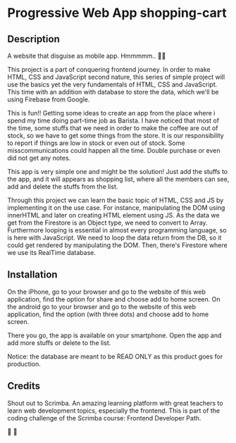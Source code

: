  # Progressive Web App shopping-cart

## Description
A website that disguise as mobile app. Hmmmmm.. 🧐💭

This project is a part of conquering frontend journey. 
In order to make HTML, CSS and JavaScript second nature, this series of simple project will use the basics yet the very fundamentals of HTML, CSS and JavaScript.
This time with an addition with database to store the data, which we'll be using Firebase from Google.

This is fun!!
Getting some ideas to create an app from the place where i spend my time doing part-time job as Barista. 
I have noticed that most of the time, some stuffs that we need in order to make the coffee are out of stock, so we have to get some things from the store.
It is our responsibility to report if things are low in stock or even out of stock.
Some misscommunications could happen all the time. Double purchase or even did not get any notes.

This app is very simple one and might be the solution! 
Just add the stuffs to the app, and it will appears as shopping list, where all the members can see,
add and delete the stuffs from the list.


Through this project we can learn the basic topic of HTML, CSS and JS by implementing it on the use case.
For instance, manipulating the DOM using innerHTML and later on creating HTML element using JS. As the data we get from the Firestore is an Object type,
we need to convert to Array. 
Furthermore looping is essential in almost every programming language, so is here with JavaScript.
We need to loop the data return from the DB, so it could get rendered by manipulating the DOM.
Then, there's Firestore where we use its RealTime database. 


## Installation 
On the iPhone, go to your browser and go to the website of this web application, find the option for share and choose add to home screen. 
On the android go to your browser and go to the website of this web application, find the option (with three dots) and choose add to home screen. 

There you go, the app is available on your smartphone. Open the app and add more stuffs or delete to the list.


Notice: the database are meant to be READ ONLY as this product goes for production.
## Credits

Shout out to Scrimba. An amazing learning platform with great teachers to learn web development topics, especially the frontend. 
This is part of the coding challenge of the Scrimba course: Frontend Developer Path.
 
 
 🎉 🚀
